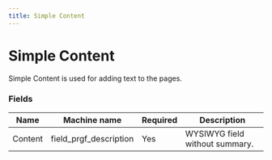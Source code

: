 ```yaml
---
title: Simple Content
---
```


# Simple Content
Simple Content is used for adding text to the pages.

### Fields
| Name  | Machine name | Required | Description |
| ------------- | ------------- | ------------- | ------------- |
| Content | field\_prgf_description | Yes | WYSIWYG field without summary. |
